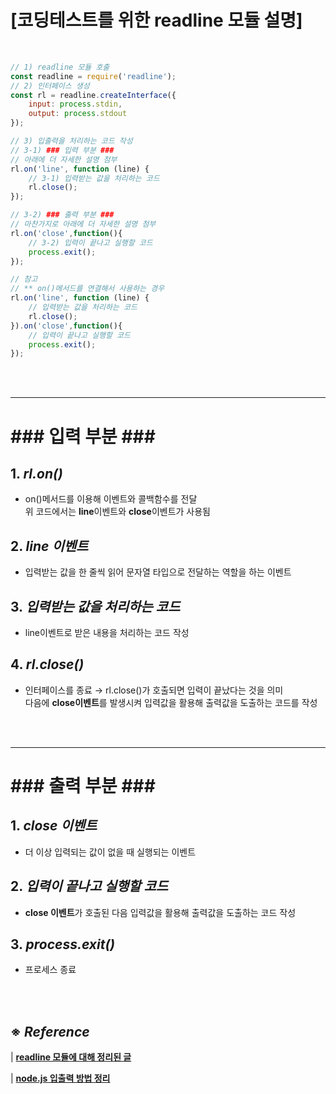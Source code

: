 # \[코딩테스트를 위한 readline 모듈 설명]

<br>

```javascript
// 1) readline 모듈 호출
const readline = require('readline');
// 2) 인터페이스 생성
const rl = readline.createInterface({
    input: process.stdin,
    output: process.stdout
});

// 3) 입출력을 처리하는 코드 작성
// 3-1) ### 입력 부분 ###
// 아래에 더 자세한 설명 첨부
rl.on('line', function (line) {
    // 3-1) 입력받는 값을 처리하는 코드
    rl.close();
});

// 3-2) ### 출력 부분 ###
// 마찬가지로 아래에 더 자세한 설명 첨부
rl.on('close',function(){
    // 3-2) 입력이 끝나고 실행할 코드
    process.exit();
});

// 참고
// ** on()메서드를 연결해서 사용하는 경우
rl.on('line', function (line) {
    // 입력받는 값을 처리하는 코드
    rl.close();
}).on('close',function(){
    // 입력이 끝나고 실행할 코드
    process.exit();
});
```


<br><br>

---

# **\### 입력 부분 ###**
## 1. ***rl.on()***
- on()메서드를 이용해 이벤트와 콜백함수를 전달   
위 코드에서는 **line**이벤트와 **close**이벤트가 사용됨

## 2. ***line 이벤트***
- 입력받는 값을 한 줄씩 읽어 문자열 타입으로 전달하는 역할을 하는 이벤트

## 3. ***입력받는 값을 처리하는 코드***
- line이벤트로 받은 내용을 처리하는 코드 작성

## 4. ***rl.close()***
- 인터페이스를 종료 → rl.close()가 호출되면 입력이 끝났다는 것을 의미   
다음에 **close이벤트**를 발생시켜 입력값을 활용해 출력값을 도출하는 코드를 작성



<br><br>

---

# **\### 출력 부분 ###**
## 1. ***close 이벤트***
- 더 이상 입력되는 값이 없을 때 실행되는 이벤트

## 2. ***입력이 끝나고 실행할 코드***
- **close 이벤트**가 호출된 다음 입력값을 활용해 출력값을 도출하는 코드 작성

## 3. ***process.exit()***
- 프로세스 종료



<br><br>

## ※ ***Reference***

| __[readline 모듈에 대해 정리된 글](https://velog.io/@leenzy/readline-%EB%AA%A8%EB%93%88-%EC%82%AC%EC%9A%A9%ED%95%98%EA%B8%B0 "readline모듈 설명 글")__

| __[node.js 입출력 방법 정리](https://velog.io/@hyejin4169/%EB%B0%B1%EC%A4%80-node.js-%EC%9E%85%EC%B6%9C%EB%A0%A5-%EB%B0%A9%EB%B2%95 "fs모듈 및 readline모듈 설명 글")__